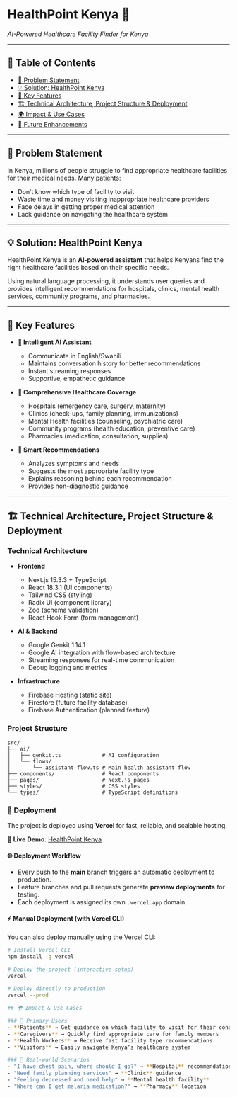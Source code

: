 # HealthPoint Kenya 🏥
*AI-Powered Healthcare Facility Finder for Kenya*

---

## 📑 Table of Contents
- [🎯 Problem Statement](#-problem-statement)
- [💡 Solution: HealthPoint Kenya](#-solution-healthpoint-kenya)
- [🌟 Key Features](#-key-features)
- [🏗️ Technical Architecture, Project Structure & Deployment](#️-technical-architecture-project-structure--deployment)
- [🌍 Impact & Use Cases](#-impact--use-cases)
- [🔮 Future Enhancements](#-future-enhancements)

---

## 🎯 Problem Statement
In Kenya, millions of people struggle to find appropriate healthcare facilities for their medical needs. Many patients:
- Don’t know which type of facility to visit  
- Waste time and money visiting inappropriate healthcare providers  
- Face delays in getting proper medical attention  
- Lack guidance on navigating the healthcare system  

---

## 💡 Solution: HealthPoint Kenya
HealthPoint Kenya is an **AI-powered assistant** that helps Kenyans find the right healthcare facilities based on their specific needs.  

Using natural language processing, it understands user queries and provides intelligent recommendations for hospitals, clinics, mental health services, community programs, and pharmacies.

---

## 🌟 Key Features
- **🤖 Intelligent AI Assistant**  
  - Communicate in English/Swahili  
  - Maintains conversation history for better recommendations  
  - Instant streaming responses  
  - Supportive, empathetic guidance  

- **🏥 Comprehensive Healthcare Coverage**  
  - Hospitals (emergency care, surgery, maternity)  
  - Clinics (check-ups, family planning, immunizations)  
  - Mental Health facilities (counseling, psychiatric care)  
  - Community programs (health education, preventive care)  
  - Pharmacies (medication, consultation, supplies)  

- **🎯 Smart Recommendations**  
  - Analyzes symptoms and needs  
  - Suggests the most appropriate facility type  
  - Explains reasoning behind each recommendation  
  - Provides non-diagnostic guidance  

---

## 🏗️ Technical Architecture, Project Structure & Deployment

### Technical Architecture
- **Frontend**
  - Next.js 15.3.3 + TypeScript  
  - React 18.3.1 (UI components)  
  - Tailwind CSS (styling)  
  - Radix UI (component library)  
  - Zod (schema validation)  
  - React Hook Form (form management)  

- **AI & Backend**
  - Google Genkit 1.14.1  
  - Google AI integration with flow-based architecture  
  - Streaming responses for real-time communication  
  - Debug logging and metrics  

- **Infrastructure**
  - Firebase Hosting (static site)  
  - Firestore (future facility database)  
  - Firebase Authentication (planned feature)  

### Project Structure
```text
src/
├── ai/
│   ├── genkit.ts             # AI configuration
│   └── flows/
│       └── assistant-flow.ts # Main health assistant flow
├── components/               # React components
├── pages/                    # Next.js pages
├── styles/                   # CSS styles
└── types/                    # TypeScript definitions

```
### 🚀 Deployment

The project is deployed using **Vercel** for fast, reliable, and scalable hosting.  

🔗 **Live Demo**: [HealthPoint Kenya](https://sdgs-project-hackathon-git-main-mwendeeees-projects.vercel.app/)  

#### 🌐 Deployment Workflow
- Every push to the **main** branch triggers an automatic deployment to production.  
- Feature branches and pull requests generate **preview deployments** for testing.  
- Each deployment is assigned its own `.vercel.app` domain.  

#### ⚡ Manual Deployment (with Vercel CLI)
You can also deploy manually using the Vercel CLI:

```bash
# Install Vercel CLI
npm install -g vercel

# Deploy the project (interactive setup)
vercel

# Deploy directly to production
vercel --prod

## 🌍 Impact & Use Cases

### 👥 Primary Users
- **Patients** → Get guidance on which facility to visit for their condition  
- **Caregivers** → Quickly find appropriate care for family members  
- **Health Workers** → Receive fast facility type recommendations  
- **Visitors** → Easily navigate Kenya’s healthcare system  

### 📌 Real-world Scenarios
- "I have chest pain, where should I go?" → **Hospital** recommendation  
- "Need family planning services" → **Clinic** guidance  
- "Feeling depressed and need help" → **Mental health facility**  
- "Where can I get malaria medication?" → **Pharmacy** location  

